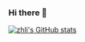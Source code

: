 ### Hi there 👋
[![zhli's GitHub stats](https://github-readme-stats-beige-gamma-33.vercel.app/api?username=zhliOvO)](https://github.com/anuraghazra/github-readme-stats)

<!--
**zhliOvO/zhliOvO** is a ✨ _special_ ✨ repository because its `README.md` (this file) appears on your GitHub profile.

Here are some ideas to get you started:

- 🔭 I’m currently working on ...
- 🌱 I’m currently learning ...
- 👯 I’m looking to collaborate on ...
- 🤔 I’m looking for help with ...
- 💬 Ask me about ...
- 📫 How to reach me: ...
- 😄 Pronouns: ...
- ⚡ Fun fact: ...
-->
